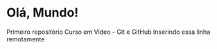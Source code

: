 # Olá, Mundo!
 Primeiro repositório Curso em Video - Git e GitHub
 Inserindo essa linha remotamente
